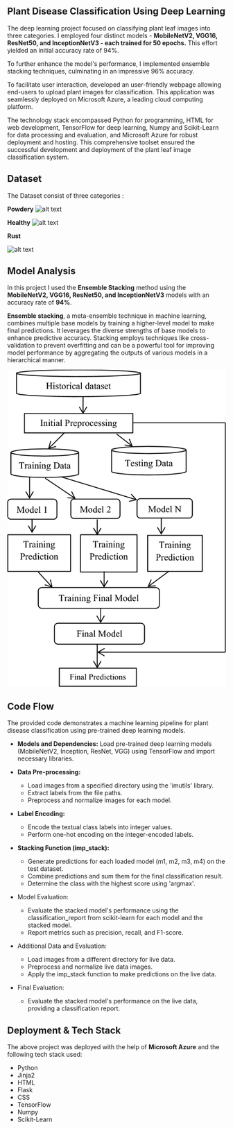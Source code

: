 
## Plant Disease Classification Using Deep Learning

The deep learning project focused on classifying plant leaf images into three categories. I employed four distinct models - **MobileNetV2, VGG16, ResNet50, and InceptionNetV3 - each trained for 50 epochs.** This effort yielded an initial accuracy rate of 94%.

To further enhance the model's performance, I implemented ensemble stacking techniques, culminating in an impressive 96% accuracy.

To facilitate user interaction, developed an user-friendly webpage  allowing end-users to upload plant images for classification. This application was seamlessly deployed on Microsoft Azure, a leading cloud computing platform.

The technology stack encompassed Python for programming, HTML for web development, TensorFlow for deep learning, Numpy and Scikit-Learn for data processing and evaluation, and Microsoft Azure for robust deployment and hosting. This comprehensive toolset ensured the successful development and deployment of the plant leaf image classification system.
## Dataset

The Dataset consist of three categories : 

**Powdery**
![alt text](https://github.com/parth-lotte/Plant-Disease-Classification-Using--Deep-Learning/blob/main/Train/Powdery/802f7439ec1ef0cd.jpg)


 **Healthy**
 ![alt text](https://github.com/parth-lotte/Plant-Disease-Classification-Using--Deep-Learning/blob/main/Train/Healthy/80a4c7f6ad9a55d8.jpg)
   
 **Rust**

 ![alt text](https://github.com/parth-lotte/Plant-Disease-Classification-Using--Deep-Learning/blob/main/Train/Rust/81b4639b9c72790f.jpg)
## Model Analysis

In this project I used the **Ensemble Stacking** method using the **MobileNetV2, VGG16, ResNet50, and InceptionNetV3** models with an accuracy rate of **94%**. 

**Ensemble stacking**, a meta-ensemble technique in machine learning, combines multiple base models by training a higher-level model to make final predictions. It leverages the diverse strengths of base models to enhance predictive accuracy. Stacking employs techniques like cross-validation to prevent overfitting and can be a powerful tool for improving model performance by aggregating the outputs of various models in a hierarchical manner.


![alt text](https://github.com/parth-lotte/Plant-Disease-Classification-Using--Deep-Learning/blob/main/Ensemble.png)

## Code Flow

The provided code demonstrates a machine learning pipeline for plant disease classification using pre-trained deep learning models.

* **Models and Dependencies:** Load pre-trained deep learning models (MobileNetV2, Inception, ResNet, VGG) using TensorFlow and import necessary libraries.

* **Data Pre-processing:** 

    * Load images from a specified directory using the 'imutils' library.
    * Extract labels from the file paths.
    * Preprocess and normalize images for each model.

* **Label Encoding:**

    * Encode the textual class labels into integer values.
    * Perform one-hot encoding on the integer-encoded labels.

* **Stacking Function (imp_stack):**

    * Generate predictions for each loaded model (m1, m2, m3, m4) on the test dataset.
    * Combine predictions and sum them for the final classification result.
    * Determine the class with the highest score using 'argmax'.

* Model Evaluation:

    * Evaluate the stacked model's performance using the classification_report from      scikit-learn for each model and the stacked model.
    * Report metrics such as precision, recall, and F1-score.

* Additional Data and Evaluation:

    * Load images from a different directory for live data.
    * Preprocess and normalize live data images.
    * Apply the imp_stack function to make predictions on the live data.

* Final Evaluation:

    * Evaluate the stacked model's performance on the live data, providing a classification report.
## Deployment & Tech Stack

The above project was deployed with the help of **Microsoft Azure** and the following tech stack used:

* Python 
* Jinja2
* HTML
* Flask
* CSS
* TensorFlow
* Numpy
* Scikit-Learn

